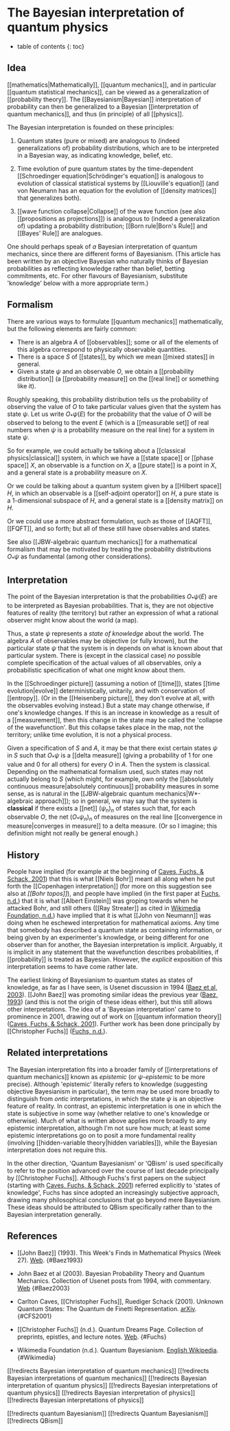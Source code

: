 
# The Bayesian interpretation of quantum physics
* table of contents
{: toc}

## Idea

[[mathematics|Mathematically]], [[quantum mechanics]], and in particular [[quantum statistical mechanics]], can be viewed as a generalization of [[probability theory]].  The [[Bayesianism|Bayesian]] interpretation of probability can then be generalized to a Bayesian [[interpretation of quantum mechanics]], and thus (in principle) of all [[physics]].

The Bayesian interpretation is founded on these principles:

1. Quantum states (pure or mixed) are analogous to (indeed generalizations of) probability distributions, which are to be interpreted in a Bayesian way, as indicating knowledge, belief, etc.

2. Time evolution of pure quantum states by the time-dependent [[Schroedinger equation|Schrödinger's equation]] is analogous to evolution of classical statistical systems by [[Liouville's equation]] (and von Neumann has an equation for the evolution of [[density matrices]] that generalizes both).

3. [[wave function collapse|Collapse]] of the wave function (see also [[propositions as projections]]) is analogous to (indeed a generalization of) updating a probability distribution; [[Born rule|Born's Rule]] and [[Bayes' Rule]] are analogues.

One should perhaps speak of *a* Bayesian interpretation of quantum mechanics, since there are different forms of Bayesianism.  (This article has been written by an objective Bayesian who naturally thinks of Bayesian probabilities as reflecting knowledge rather than belief, betting commitments, etc.  For other flavours of Bayesianism, substitute 'knowledge' below with a more appropriate term.)


## Formalism

There are various ways to formulate [[quantum mechanics]] mathematically, but the following elements are fairly common:

*  There is an algebra $A$ of [[observables]]; some or all of the elements of this algebra correspond to physically observable quantities.
*  There is a space $S$ of [[states]], by which we mean [[mixed states]] in general.
*  Given a state $\psi$ and an observable $O$, we obtain a [[probability distribution]] (a [[probability measure]] on the [[real line]] or something like it).

Roughly speaking, this probability distribution tells us the probability of observing the value of $O$ to take particular values given that the system has state $\psi$.  Let us write $O_*\psi(E)$ for the probability that the value of $O$ will be observed to belong to the event $E$ (which is a [[measurable set]] of real numbers when $\psi$ is a probability measure on the real line) for a system in state $\psi$.

So for example, we could actually be talking about a [[classical physics|classical]] system, in which we have a [[state space]] or [[phase space]] $X$, an observable is a function on $X$, a [[pure state]] is a point in $X$, and a general state is a probability measure on $X$.

Or we could be talking about a quantum system given by a [[Hilbert space]] $H$, in which an observable is a [[self-adjoint operator]] on $H$, a pure state is a $1$-dimensional subspace of $H$, and a general state is a [[density matrix]] on $H$.

Or we could use a more abstract formulation, such as those of [[AQFT]], [[FQFT]], and so forth; but all of these still have observables and states.

See also [[JBW-algebraic quantum mechanics]] for a mathematical formalism that may be motivated by treating the probability distributions $O_*\psi$ as fundamental (among other considerations).


## Interpretation

The point of the Bayesian interpretation is that the probabilities $O_*\psi(E)$ are to be interpreted as Bayesian probabilities.  That is, they are not objective features of reality (the territory) but rather an expression of what a rational observer might know about the world (a map).

Thus, a state $\psi$ represents a _state of knowledge_ about the world.  The algebra $A$ of observables may be objective (or fully known), but the particular state $\psi$ that the system is in depends on what is known about that particular system.  There is (except in the classical case) *no* possible complete specification of the actual values of all observables, only a probabilistic specification of what one might know about them.

In the [[Schroedinger picture]] (assuming a notion of [[time]]), states [[time evolution|evolve]] deterministically, unitarily, and with conservation of [[entropy]].  (Or in the [[Heisenberg picture]], they don\'t evolve at all, with the observables evolving instead.)  But a state may change otherwise, if one\'s knowledge changes.  If this is an increase in knowledge as a result of a [[measurement]], then this change in the state may be called the 'collapse of the wavefunction'.  But this collapse takes place in the map, not the territory; unlike time evolution, it is not a physical process.

Given a specification of $S$ and $A$, it may be that there exist certain states $\psi$ in $S$ such that $O_*\psi$ is a [[delta measure]] (giving a probability of $1$ for one value and $0$ for all others) for every $O$ in $A$.  Then the system is classical.  Depending on the mathematical formalism used, such states may not actually belong to $S$ (which might, for example, own only the [[absolutely continuous measure|absolutely continuous]] probability measures in some sense, as is natural in the [[JBW-algebraic quantum mechanics|W*-algebraic approach]]); so in general, we may say that the system is __classical__ if there exists a [[net]] $(\psi_n)_n$ of states such that, for each observable $O$, the net $(O_*\psi_n)_n$ of measures on the real line [[convergence in measure|converges in measure]] to a delta measure.  (Or so I imagine; this definition might not really be general enough.)


## History

People have implied (for example at the beginning of [Caves, Fuchs, & Schack, 2001](#CFS2001)) that this is what [[Niels Bohr]] meant all along when he put forth the [[Copenhagen interpretation]] (for more on this suggestion see also at _[[Bohr topos]]_), and people have implied (in the first paper at [Fuchs, n.d.](#Fuchs)) that it is what [[Albert Einstein]] was groping towards when he attacked Bohr, and still others ([[Ray Streater]] as cited in [Wikimedia Foundation, n.d.](#Wikimedia)) have implied that it is what [[John von Neumann]] was doing when he eschewed interpretation for mathematical axioms.  Any time that somebody has described a quantum state as containing information, or being given by an experimenter\'s knowledge, or being different for one observer than for another, the Bayesian interpretation is implicit.  Arguably, it is implicit in any statement that the wavefunction describes probabilities, if [[probability]] is treated as Bayesian.  However, the *explicit* exposition of this interpretation seems to have come rather late.

The earliest linking of Bayesianism to quantum states as states of knowledge, as far as I have seen, is Usenet discussion in 1994 ([Baez et al, 2003](#Baez2003)).  [[John Baez]] was promoting similar ideas the previous year ([Baez, 1993](#Baez1993)) (and this is not the origin of these ideas either), but this still allows other interpretations.  The idea of a 'Bayesian interpretation' came to prominence in 2001, drawing out of work on [[quantum information theory]] ([Caves, Fuchs, & Schack, 2001](#CFS2001)).  Further work has been done principally by [[Christopher Fuchs]] ([Fuchs, n.d.](#Fuchs)).


## Related interpretations

The Bayesian interpretation fits into a broader family of [[interpretations of quantum mechanics]] known as _epistemic_ (or _$\psi$-epistemic_ to be more precise).  Although 'epistemic' literally refers to knowledge (suggesting objective Bayesianism in particular), the term may be used more broadly to distinguish from _ontic_ interpretations, in which the state $\psi$ is an objective feature of reality.  In contrast, an epistemic interpretation is one in which the state is subjective in some way (whether relative to one\'s knowledge or otherwise).  Much of what is written above applies more broadly to any epistemic interpretation, although I\'m not sure how much; at least some epistemic interpretations go on to posit a more fundamental reality (involving [[hidden-variable theory|hidden variables]]), while the Bayesian interpretation does not require this.

In the other direction, 'Quantum Bayesianism' or 'QBism' is used specifically to refer to the position advanced over the course of last decade principally by [[Christopher Fuchs]].  Although Fuchs\'s first papers on the subject (starting with [Caves, Fuchs, & Schack, 2001](#CFS2001)) referred explicitly to 'states of knowledge', Fuchs has since adopted an increasingly subjective approach, drawing many philosophical conclusions that go beyond mere Bayesianism.  These ideas should be attributed to QBism specifically rather than to the Bayesian interpretation generally.


## References

* [[John Baez]] (1993). This Week's Finds in Mathematical Physics (Week 27). [Web](http://math.ucr.edu/home/baez/week27.html).
  {#Baez1993}

* John Baez et al (2003). Bayesian Probability Theory and Quantum Mechanics. Collection of Usenet posts from 1994, with commentary. [Web](http://www.math.ucr.edu/home/baez/bayes.html)
  {#Baez2003}

* Carlton Caves, [[Christopher Fuchs]], Ruediger Schack (2001). Unknown Quantum States: The Quantum de Finetti Representation. [arXiv](http://arxiv.org/abs/quant-ph/0104088).
  {#CFS2001}

* [[Christopher Fuchs]] (n.d.). Quantum Dreams Page. Collection of preprints, epistles, and lecture notes. [Web](http://www.perimeterinstitute.ca/personal/cfuchs/).
  {#Fuchs}

* Wikimedia Foundation (n.d.). Quantum Bayesianism. [English Wikipedia](https://en.wikipedia.org/wiki/Quantum_Bayesianism).
  {#Wikimedia}


[[!redirects Bayesian interpretation of quantum mechanics]]
[[!redirects Bayesian interpretations of quantum mechanics]]
[[!redirects Bayesian interpretation of quantum physics]]
[[!redirects Bayesian interpretations of quantum physics]]
[[!redirects Bayesian interpretation of physics]]
[[!redirects Bayesian interpretations of physics]]

[[!redirects quantum Bayesianism]]
[[!redirects Quantum Bayesianism]]
[[!redirects QBism]]
